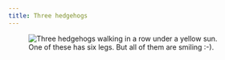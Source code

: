 ```yaml
---
title: Three hedgehogs
---
```

<figure class="bleed">
<img src="/img/emil-drawing/IMG_1099.jpg" alt="Three hedgehogs walking in a row under a yellow sun.">
<figcaption>One of these has six legs. But all of them are smiling :-).</figcaption>
</figure>